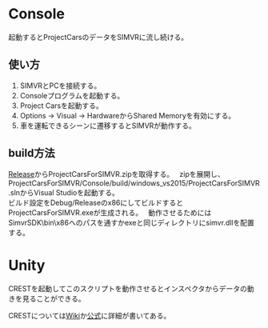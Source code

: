 # Console
起動するとProjectCarsのデータをSIMVRに流し続ける。

## 使い方
1. SIMVRとPCを接続する。  
2. Consoleプログラムを起動する。  
3. Project Carsを起動する。  
4. Options -> Visual -> HardwareからShared Memoryを有効にする。  
5. 車を運転できるシーンに遷移するとSIMVRが動作する。

## build方法
[Release](https://github.com/Wizapply/ProjectCarsForSIMVR/releases)からProjectCarsForSIMVR.zipを取得する。  
zipを展開し、ProjectCarsForSIMVR/Console/build/windows_vs2015/ProjectCarsForSIMVR.slnからVisual Studioを起動する。  
ビルド設定をDebug/Releaseのx86にしてビルドするとProjectCarsForSIMVR.exeが生成される。  
動作させるためにはSimvrSDK\bin\x86へのパスを通すかexeと同じディレクトリにsimvr.dllを配置する。

# Unity
CRESTを起動してこのスクリプトを動作させるとインスペクタからデータの動きを見ることができる。 

CRESTについては[Wiki](https://github.com/Wizapply/ProjectCarsForSIMVR/wiki/CREST)か[公式](https://cars-rest-api.com/)に詳細が書いてある。  
